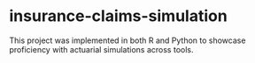 # insurance-claims-simulation
This project was implemented in both R and Python to showcase proficiency with actuarial simulations across tools.
